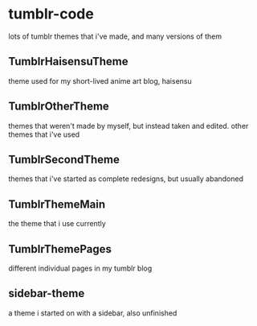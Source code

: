 # tumblr-code
lots of tumblr themes that i've made, and many versions of them

## TumblrHaisensuTheme

theme used for my short-lived anime art blog, haisensu

## TumblrOtherTheme

themes that weren't made by myself, but instead taken and edited. other themes that i've used

## TumblrSecondTheme

themes that i've started as complete redesigns, but usually abandoned

## TumblrThemeMain

the theme that i use currently

## TumblrThemePages

different individual pages in my tumblr blog

## sidebar-theme

a theme i started on with a sidebar, also unfinished
